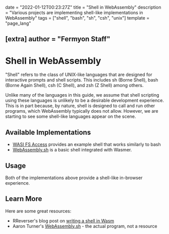date = "2022-01-12T00:23:27Z"
title = "Shell in WebAssembly"
description = "Various projects are implementing shell-like implementations in WebAssembly"
tags = ["shell", "bash", "sh", "csh", "unix"]
template = "page_lang"

[extra]
author = "Fermyon Staff"
---
# Shell in WebAssembly

"Shell" refers to the class of UNIX-like languages that are designed for interactive prompts and shell scripts.
This includes sh (Borne Shell), bash (Borne Again Shell), csh (C Shell), and zsh (Z Shell) among others.

Unlike many of the languages in this guide, we assume that shell scripting using these languages is unlikely to be a desirable development experience. This is in part because, by nature, shell is designed to call and run other programs, which WebAssembly typically does not allow. However, we are starting to see some shell-like languages appear on the scene.

## Available Implementations

- [WASI FS Access](https://github.com/GoogleChromeLabs/wasi-fs-access) provides an example shell that works similarly to bash
- [WebAssembly.sh](https://github.com/wasmerio/webassembly.sh) is a basic shell integrated with Wasmer. 

## Usage

Both of the implementations above provide a shell-like in-browser experience.

## Learn More

Here are some great resources:

- RReverser's blog post on [writing a shell in Wasm](https://rreverser.com/webassembly-shell-with-a-real-filesystem-access-in-a-browser/)
- Aaron Turner's [WebAssembly.sh](https://webassembly.sh/) - the actual program, not a resource
